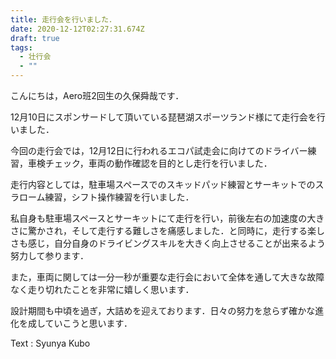 ```yaml
---
title: 走行会を行いました．
date: 2020-12-12T02:27:31.674Z
draft: true
tags:
  - 壮行会
  - ""
---
```

こんにちは，Aero班2回生の久保舜哉です．

12月10日にスポンサードして頂いている琵琶湖スポーツランド様にて走行会を行いました．

今回の走行会では，12月12日に行われるエコパ試走会に向けてのドライバー練習，車検チェック，車両の動作確認を目的とし走行を行いました．

走行内容としては，駐車場スペースでのスキッドパッド練習とサーキットでのスラローム練習，シフト操作練習を行いました．

私自身も駐車場スペースとサーキットにて走行を行い，前後左右の加速度の大きさに驚かされ，そして走行する難しさを痛感しました．と同時に，走行する楽しさも感じ，自分自身のドライビングスキルを大きく向上させることが出来るよう努力して参ります．

また，車両に関しては一分一秒が重要な走行会において全体を通して大きな故障なく走り切れたことを非常に嬉しく思います．

設計期間も中頃を過ぎ，大詰めを迎えております．日々の努力を怠らず確かな進化を成していこうと思います．

Text : Syunya Kubo